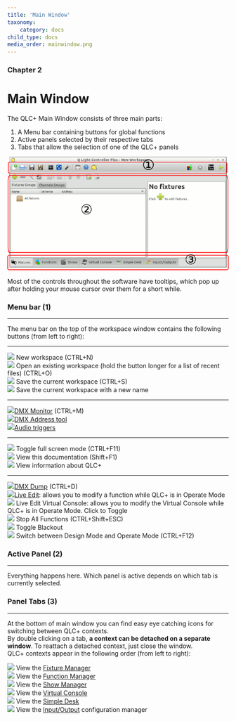 ```yaml
---
title: 'Main Window'
taxonomy:
    category: docs
child_type: docs
media_order: mainwindow.png
---
```


<style>
    #chapter p {
        text-align: left;
    }
</style>

### Chapter 2

# Main Window

The QLC+ Main Window consists of three main parts:

1.  A Menu bar containing buttons for global functions
2.  Active panels selected by their respective tabs
3.  Tabs that allow the selection of one of the QLC+ panels

![](mainwindow.png)

Most of the controls throughout the software have tooltips, which pop up after holding your mouse cursor over them for a short while.

### Menu bar (1)
------------

The menu bar on the top of the workspace window contains the following buttons (from left to right):

* * *

![](../basics/filenew.png) New workspace (CTRL+N)  
![](../basics/fileopen.png) Open an existing workspace (hold the button longer for a list of recent files) (CTRL+O)  
![](../basics/filesave.png) Save the current workspace (CTRL+S)  
![](../basics/filesaveas.png) Save the current workspace with a new name  

* * *

![](../basics/monitor.png)[DMX Monitor](dmx-monitor) (CTRL+M)  
![](../basics/diptool.png)[DMX Address tool](dmx-address-tool)  
![](../basics/audioinput.png)[Audio triggers](/virtual-console/audio-triggers)  

* * *

![](../basics/fullscreen.png) Toggle full screen mode (CTRL+F11)  
![](../basics/help.png) View this documentation (Shift+F1)  
![](../basics/qlcplus.svg) View information about QLC+  

* * *

![](../basics/add_dump.png)[DMX Dump](dmx-dump) (CTRL+D)  
![](../basics/liveedit.png)[Live Edit](live-edit): allows you to modify a function while QLC+ is in Operate Mode  
![](../basics/liveedit_vc.png) Live Edit Virtual Console: allows you to modify the Virtual Console while QLC+ is in Operate Mode. Click to Toggle  
![](../basics/panic.png) Stop All Functions (CTRL+Shift+ESC)  
![](../basics/blackout.png) Toggle Blackout  
![](../basics/operate.png) Switch between Design Mode and Operate Mode (CTRL+F12)

### Active Panel (2)
----------------

Everything happens here. Which panel is active depends on which tab is currently selected.

### Panel Tabs (3)
--------------

At the bottom of main window you can find easy eye catching icons for switching between QLC+ contexts.  
By double clicking on a tab, **a context can be detached on a separate window**. To reattach a detached context, just close the window.  
QLC+ contexts appear in the following order (from left to right):

![](../basics/fixture.png) View the [Fixture Manager](/fixture-manager)  
![](../basics/function.png) View the [Function Manager](/function-manager)  
![](../basics/show.png) View the [Show Manager](/show-manager)  
![](../basics/virtualconsole.png) View the [Virtual Console](/virtual-console)  
![](../basics/slidermatrix.png) View the [Simple Desk](/simple-desk)  
![](../basics/input_output.png) View the [Input/Output](/input-output) configuration manager
